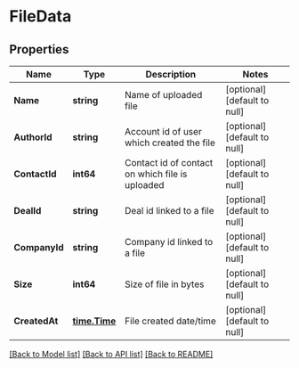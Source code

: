 # FileData

## Properties
Name | Type | Description | Notes
------------ | ------------- | ------------- | -------------
**Name** | **string** | Name of uploaded file | [optional] [default to null]
**AuthorId** | **string** | Account id of user which created the file | [optional] [default to null]
**ContactId** | **int64** | Contact id of contact on which file is uploaded | [optional] [default to null]
**DealId** | **string** | Deal id linked to a file | [optional] [default to null]
**CompanyId** | **string** | Company id linked to a file | [optional] [default to null]
**Size** | **int64** | Size of file in bytes | [optional] [default to null]
**CreatedAt** | [**time.Time**](time.Time.md) | File created date/time | [optional] [default to null]

[[Back to Model list]](../README.md#documentation-for-models) [[Back to API list]](../README.md#documentation-for-api-endpoints) [[Back to README]](../README.md)


